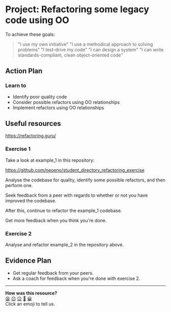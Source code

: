 # Project: Refactoring some legacy code using OO

To achieve these goals:
  > "I use my own initiative"
  > "I use a methodical approach to solving problems"
  > "I test-drive my code"
  > "I can design a system"
  > "I can write standards-compliant, clean object-oriented code"

## Action Plan
### Learn to
  - Identify poor quality code
  - Consider possible refactors using OO relationships
  - Implement refactors using OO relationships

## Useful resources
https://refactoring.guru/

### Exercise 1

Take a look at example_1 in this repository:

https://github.com/neoeno/student_directory_refactoring_exercise

Analyse the codebase for quality, identify some possible refactors, and then perform one.

Seek feedback from a peer with regards to whether or not you have improved the codebase.

After this, continue to refactor the example_1 codebase.

Get more feedback when you think you're done.

### Exercise 2
Analyse and refactor example_2 in the repository above.

## Evidence Plan
- Get regular feedback from your peers.
- Ask a coach for feedback when you're done with exercise 2.

<!-- BEGIN GENERATED SECTION DO NOT EDIT -->

---

**How was this resource?**  
[😫](https://airtable.com/shrUJ3t7KLMqVRFKR?prefill_Repository=course&prefill_File=tagging/refactoring_legacy_oo.md&prefill_Sentiment=😫) [😕](https://airtable.com/shrUJ3t7KLMqVRFKR?prefill_Repository=course&prefill_File=tagging/refactoring_legacy_oo.md&prefill_Sentiment=😕) [😐](https://airtable.com/shrUJ3t7KLMqVRFKR?prefill_Repository=course&prefill_File=tagging/refactoring_legacy_oo.md&prefill_Sentiment=😐) [🙂](https://airtable.com/shrUJ3t7KLMqVRFKR?prefill_Repository=course&prefill_File=tagging/refactoring_legacy_oo.md&prefill_Sentiment=🙂) [😀](https://airtable.com/shrUJ3t7KLMqVRFKR?prefill_Repository=course&prefill_File=tagging/refactoring_legacy_oo.md&prefill_Sentiment=😀)  
Click an emoji to tell us.

<!-- END GENERATED SECTION DO NOT EDIT -->
